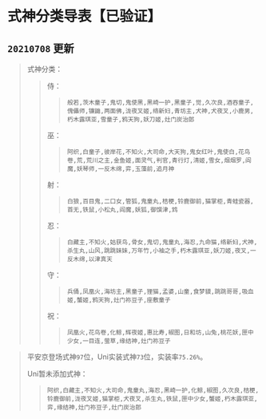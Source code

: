 # 式神分类导表【已验证】

## `20210708`	更新

> 式神分类：
>
> > 侍：
> >
> > >`般若,茨木童子,鬼切,鬼使黑,黑崎一护,黑童子,觉,久次良,酒吞童子,傀儡师,镰鼬,两面佛,泷夜叉姬,络新妇,青坊主,犬神,犬夜叉,小鹿男,朽木露琪亚,雪童子,鸦天狗,妖刀姬,灶门炭治郎`
> >
> > 巫：
> >
> > >`阿织,白童子,彼岸花,不知火,大司命,大天狗,鬼女红叶,鬼使白,花鸟卷,荒,荒川之主,金鱼姬,面灵气,判官,青行灯,清姬,雪女,烟烟罗,阎魔,妖琴师,一反木绵,弈,玉藻前,追月神`
> >
> > 射：
> >
> > >`白狼,百目鬼,二口女,管狐,鬼童丸,桔梗,铃鹿御前,猫掌柜,青蛙瓷器,首无,铁鼠,小松丸,阎魔,妖狐,御馔津,鸩`
> >
> > 忍：
> >
> > >`白藏主,不知火,姑获鸟,骨女,鬼切,鬼童丸,海忍,九命猫,络新妇,犬神,杀生丸,山风,跳跳妹妹,万年竹,小袖之手,朽木露琪亚,妖刀姬,夜叉,一反木绵,以津真天`
> >
> > 守：
> >
> > >`兵俑,凤凰火,海坊主,黑童子,狸猫,孟婆,山童,食梦貘,跳跳哥哥,吸血姬,蟹姬,鸦天狗,灶门祢豆子,座敷童子`
> >
> > 祝：
> >
> > >`凤凰火,花鸟卷,化鲸,辉夜姬,惠比寿,椒图,日和坊,山兔,桃花妖,匣中少女,一目连,萤草,缘结神,灶门祢豆子`

> 平安京登场式神`97`位，Uni实装式神`73`位，实装率`75.26%`。
>
> Uni暂未添加式神：
>
> >`阿织,白藏主,不知火,大司命,鬼童丸,海忍,黑崎一护,化鲸,椒图,久次良,桔梗,铃鹿御前,泷夜叉姬,猫掌柜,犬夜叉,杀生丸,铁鼠,匣中少女,蟹姬,朽木露琪亚,弈,缘结神,灶门祢豆子,灶门炭治郎`
